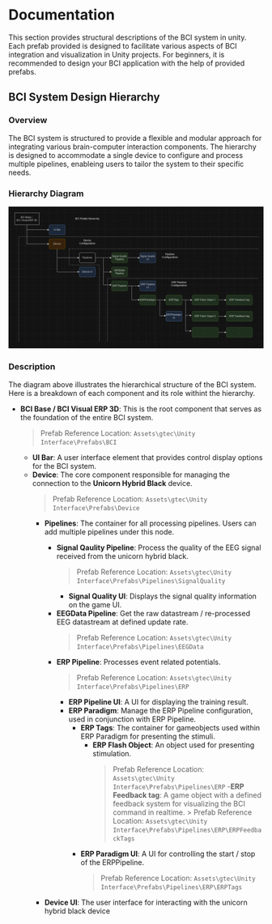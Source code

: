 # Documentation
This section provides structural descriptions of the BCI system in unity. Each prefab provided is designed to facilitate various aspects of BCI integration and visualization in Unity projects. For beginners, it is recommended to design your BCI application with the help of provided prefabs.

## BCI System Design Hierarchy


### Overview
The BCI system is structured to provide a flexible and modular approach for integrating various brain-computer interaction components. The hierarchy is designed to accommodate a single device to configure and process multiple pipelines, enableing users to tailor the system to their specific needs. 

### Hierarchy Diagram
<p align="center">
<img src="../Img/BCIsystemDesign4.png" alt="drawing" width="800"/><br/>
</p>

### Description
The diagram above illustrates the hierarchical structure of the BCI system. Here is a breakdown of each component and its role withint the hierarchy.

- **BCI Base / BCI Visual ERP 3D**: This is the root component that serves as the foundation of the entire BCI system. 
    > Prefab Reference Location: `Assets\gtec\Unity Interface\Prefabs\BCI`
    - **UI Bar**: A user interface element that provides control display options for the BCI system.
    - **Device**: The core component responsible for managing the connection to the **Unicorn Hybrid Black** device.
        > Prefab Reference Location: `Assets\gtec\Unity Interface\Prefabs\Device`
        - **Pipelines**: The container for all processing pipelines. Users can add multiple pipelines under this node.
            - **Signal Qaulity Pipeline**: Process the quality of the EEG signal received from the unicorn hybrid black.
                > Prefab Reference Location: `Assets\gtec\Unity Interface\Prefabs\Pipelines\SignalQuality`
                - **Signal Quality UI**: Displays the signal quality information on the game UI.
            - **EEGData Pipeline**: Get the raw datastream / re-processed EEG datastream at defined update rate.
                > Prefab Reference Location: `Assets\gtec\Unity Interface\Prefabs\Pipelines\EEGData`
            - **ERP Pipeline**: Processes event related potentials.
                > Prefab Reference Location: `Assets\gtec\Unity Interface\Prefabs\Pipelines\ERP`
                - **ERP Pipeline UI**: A UI for displaying the training result.
                - **ERP Paradigm**: Manage the ERP Pipeline configuration, used in conjunction with ERP Pipeline.
                    - **ERP Tags**: The container for gameobjects used within ERP Paradigm for presenting the stimuli.
                        - **ERP Flash Object**: An object used for presenting stimulation.
                            > Prefab Reference Location: `Assets\gtec\Unity Interface\Prefabs\Pipelines\ERP`
                            -**ERP Feedback tag**: A game object with a defined feedback system for visualizing the BCI command in realtime.
                                > Prefab Reference Location: `Assets\gtec\Unity Interface\Prefabs\Pipelines\ERP\ERPFeedbackTags`
                    - **ERP Paradigm UI**: A UI for controlling the start / stop of the ERPPipeline.
                        > Prefab Reference Location: `Assets\gtec\Unity Interface\Prefabs\Pipelines\ERP\ERPTags`
                

        - **Device UI**: The user interface for interacting with the unicorn hybrid black device
